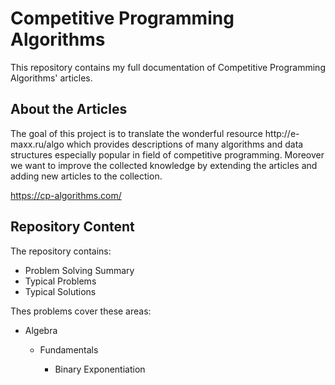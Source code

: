 # Competitive Programming Algorithms
<p> This repository contains my full documentation of Competitive Programming Algorithms' articles. </p>

<h2> About the Articles </h2>

<p> The goal of this project is to translate the wonderful resource http://e-maxx.ru/algo which provides descriptions of many algorithms and data structures especially popular in field of competitive programming. Moreover we want to improve the collected knowledge by extending the articles and adding new articles to the collection. </p>

https://cp-algorithms.com/

<h2> Repository Content </h2>

<p> The repository contains: </p>
<ul>
<li>  Problem Solving Summary </li>
<li>  Typical Problems </li>
<li>  Typical Solutions </li>
</ul>

<p> Thes problems cover these areas: </p>
<ul>
  <li> Algebra </li>
  <ul>
  <li> Fundamentals </li>
    <ul>
    <li> Binary Exponentiation </li>
    </ul>
  </ul>
</ul>


